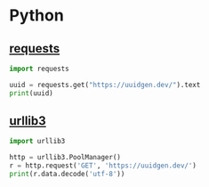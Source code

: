 # Python

## [requests](https://requests.readthedocs.io/en/latest/)

```python
import requests

uuid = requests.get("https://uuidgen.dev/").text
print(uuid)
```

## [urllib3](https://urllib3.readthedocs.io/en/stable/)

```python
import urllib3

http = urllib3.PoolManager()
r = http.request('GET', 'https://uuidgen.dev/')
print(r.data.decode('utf-8'))
```

